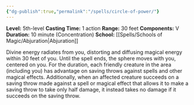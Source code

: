 ```yaml
---
{"dg-publish":true,"permalink":"/spells/circle-of-power/"}
---
```


**Level:** 5th-level
**Casting Time:** 1 action
**Range:** 30 feet
**Components:** V
**Duration:** 10 minute (Concentration)
**School:** [[Spells/Schools of Magic/Abjuration\|Abjuration]]

Divine energy radiates from you, distorting and diffusing magical energy within 30 feet of you. Until the spell ends, the sphere moves with you, centered on you. For the duration, each friendly creature in the area (including you) has advantage on saving throws against spells and other magical effects. Additionally, when an affected creature succeeds on a saving throw made against a spell or magical effect that allows it to make a saving throw to take only half damage, it instead takes no damage if it succeeds on the saving throw.